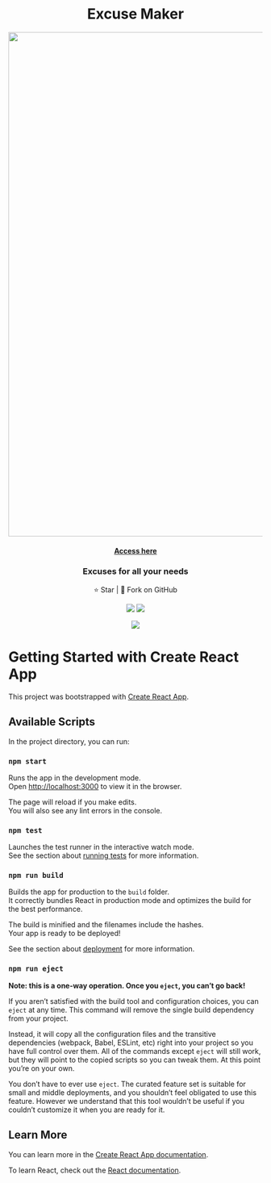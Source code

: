 <h1 align="center">Excuse Maker</h1>
<p align="center">
<img src="https://user-images.githubusercontent.com/31449970/214804391-bfa84424-c7f0-4405-8404-960d7f6ea310.png" width='1000'>
<br>
  <h4 align="center">

[Access here](https://harshp20.github.io/Excuse-Maker)

</h4>
  <h3 align='center'>Excuses for all your needs</h3>
</p>
  <p align="center">⭐️ Star | 🔱 Fork on GitHub </p>
  <p align="center">
  <img src="https://img.shields.io/badge/Built%20with-React-purple" />
  <img src="https://img.shields.io/badge/-TailwindCSS-blue" />
  </p>
<p align='center'><a href='https://github.com/Harshp20'><img  src='https://img.shields.io/badge/Developed%20By-Harsh%20Pradhan-red'></a></p>

# Getting Started with Create React App

This project was bootstrapped with [Create React App](https://github.com/facebook/create-react-app).

## Available Scripts

In the project directory, you can run:

### `npm start`

Runs the app in the development mode.\
Open [http://localhost:3000](http://localhost:3000) to view it in the browser.

The page will reload if you make edits.\
You will also see any lint errors in the console.

### `npm test`

Launches the test runner in the interactive watch mode.\
See the section about [running tests](https://facebook.github.io/create-react-app/docs/running-tests) for more information.

### `npm run build`

Builds the app for production to the `build` folder.\
It correctly bundles React in production mode and optimizes the build for the best performance.

The build is minified and the filenames include the hashes.\
Your app is ready to be deployed!

See the section about [deployment](https://facebook.github.io/create-react-app/docs/deployment) for more information.

### `npm run eject`

**Note: this is a one-way operation. Once you `eject`, you can’t go back!**

If you aren’t satisfied with the build tool and configuration choices, you can `eject` at any time. This command will remove the single build dependency from your project.

Instead, it will copy all the configuration files and the transitive dependencies (webpack, Babel, ESLint, etc) right into your project so you have full control over them. All of the commands except `eject` will still work, but they will point to the copied scripts so you can tweak them. At this point you’re on your own.

You don’t have to ever use `eject`. The curated feature set is suitable for small and middle deployments, and you shouldn’t feel obligated to use this feature. However we understand that this tool wouldn’t be useful if you couldn’t customize it when you are ready for it.

## Learn More

You can learn more in the [Create React App documentation](https://facebook.github.io/create-react-app/docs/getting-started).

To learn React, check out the [React documentation](https://reactjs.org/).
